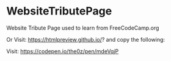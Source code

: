# WebsiteTributePage
Website Tribute Page used to learn from FreeCodeCamp.org

Or Visit: https://htmlpreview.github.io/? and copy the following: 

Visit: https://codepen.io/the0z/pen/mdeVqjP
